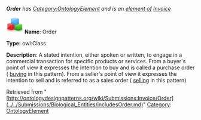 ___Order__ has [Category:OntologyElement](../../Category/OntologyElement.md "Category:OntologyElement") and is an [element of](../../Property/ElementOf.md "Property:ElementOf") [Invoice](../../Submissions/Invoice.md "Submissions:Invoice")_


  




[![Class](../../images/thumb/2/27/Class.gif/45px-Class.gif)](../../Image/Class.gif.md "Class")
__Name__: Order 


__Type:__ owl:Class 


__Description__: A stated intention, either spoken or written, to engage in a commercial transaction for specific products or services. From a buyer's point of view it expresses the intention to buy and is called a purchase order ( [buying](../../Submissions/Invoice/Buying.md "Submissions:Invoice/Buying") in this pattern). From a seller's point of view it expresses the intention to sell and is referred to as a sales order ( [selling](../../Submissions/Invoice/Selling.md "Submissions:Invoice/Selling") in this pattern) 





Retrieved from "[http://ontologydesignpatterns.org/wiki/Submissions:Invoice/Order](../../Submissions/Biological_Entities/includesOrder.md)"
 [Category](http://ontologydesignpatterns.org/wiki/Special:Categories "Special:Categories"): [OntologyElement](../../Category/OntologyElement.md "Category:OntologyElement")
